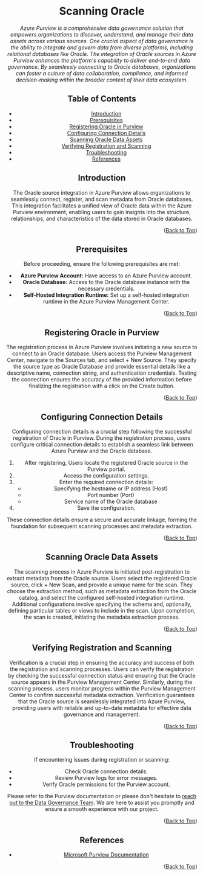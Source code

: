 <!-- Improved compatibility of Back to Top link -->
<a name="Oracle-top"></a>

<!-- Concept TITLE AND OVERVIEW -->

<center>

# Scanning Oracle

*Azure Purview is a comprehensive data governance solution that empowers organizations to discover, understand, and manage their data assets across various sources. One crucial aspect of data governance is the ability to integrate and govern data from diverse platforms, including relational databases like Oracle. The integration of Oracle sources in Azure Purview enhances the platform's capability to deliver end-to-end data governance. By seamlessly connecting to Oracle databases, organizations can foster a culture of data collaboration, compliance, and informed decision-making within the broader context of their data ecosystem.*

## Table of Contents

- [Introduction](#introduction)
- [Prerequisites](#prerequisites)
- [Registering Oracle in Purview](#registering-oracle-in-purview)
- [Configuring Connection Details](#configuring-connection-details)
- [Scanning Oracle Data Assets](#scanning-oracle-data-assets)
- [Verifying Registration and Scanning](#verifying-registration-and-scanning)
- [Troubleshooting](#troubleshooting)
- [References](#references)

## Introduction

The Oracle source integration in Azure Purview allows organizations to seamlessly connect, register, and scan metadata from Oracle databases. This integration facilitates a unified view of Oracle data within the Azure Purview environment, enabling users to gain insights into the structure, relationships, and characteristics of the data stored in Oracle databases.

<p align="right">(<a href="#Oracle-top">Back to Top</a>)</p>

## Prerequisites

Before proceeding, ensure the following prerequisites are met:
- **Azure Purview Account:** Have access to an Azure Purview account.
- **Oracle Database:** Access to the Oracle database instance with the necessary credentials.
- **Self-Hosted Integration Runtime:** Set up a self-hosted integration runtime in the Azure Purview Management Center.

<p align="right">(<a href="#Oracle-top">Back to Top</a>)</p>

## Registering Oracle in Purview

The registration process in Azure Purview involves initiating a new source to connect to an Oracle database. Users access the Purview Management Center, navigate to the Sources tab, and select + New Source. They specify the source type as Oracle Database and provide essential details like a descriptive name, connection string, and authentication credentials. Testing the connection ensures the accuracy of the provided information before finalizing the registration with a click on the Create button.

<p align="right">(<a href="#Oracle-top">Back to Top</a>)</p>

## Configuring Connection Details

Configuring connection details is a crucial step following the successful registration of Oracle in Purview. During the registration process, users configure critical connection details to establish a seamless link between Azure Purview and the Oracle database.

1. After registering, Users locate the registered Oracle source in the Purview portal.
2. Access the configuration settings.
3. Enter the required connection details:
   - Specifying the hostname or IP address (Host)
   - Port number (Port)
   - Service name of the Oracle database
4. Save the configuration.

These connection details ensure a secure and accurate linkage, forming the foundation for subsequent scanning processes and metadata extraction.

<p align="right">(<a href="#Oracle-top">Back to Top</a>)</p>

## Scanning Oracle Data Assets

The scanning process in Azure Purview is initiated post-registration to extract metadata from the Oracle source. Users select the registered Oracle source, click + New Scan, and provide a unique name for the scan. They choose the extraction method, such as metadata extraction from the Oracle catalog, and select the configured self-hosted integration runtime. Additional configurations involve specifying the schema and, optionally, defining particular tables or views to include in the scan. Upon completion, the scan is created, initiating the metadata extraction process.

<p align="right">(<a href="#Oracle-top">Back to Top</a>)</p>

## Verifying Registration and Scanning

Verification is a crucial step in ensuring the accuracy and success of both the registration and scanning processes. Users can verify the registration by checking the successful connection status and ensuring that the Oracle source appears in the Purview Management Center. Similarly, during the scanning process, users monitor progress within the Purview Management Center to confirm successful metadata extraction. Verification guarantees that the Oracle source is seamlessly integrated into Azure Purview, providing users with reliable and up-to-date metadata for effective data governance and management.

<p align="right">(<a href="#Oracle-top">Back to Top</a>)</p>

## Troubleshooting

If encountering issues during registration or scanning:

- Check Oracle connection details.
- Review Purview logs for error messages.
- Verify Oracle permissions for the Purview account.

Please refer to the Purview documentation or please don't hesitate to [reach out to the Data Governance Team](mailto:data_governance_team@client.com). We are here to assist you promptly and ensure a smooth experience with our project.

<p align="right">(<a href="#Oracle-top">Back to Top</a>)</p>

## References

- [Microsoft Purview Documentation](https://docs.microsoft.com/en-us/azure/purview/)

<p align="right">(<a href="#Oracle-top">Back to Top</a>)</p>

